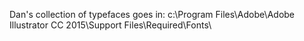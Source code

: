 Dan's collection of typefaces
goes in: c:\Program Files\Adobe\Adobe Illustrator CC 2015\Support Files\Required\Fonts\
